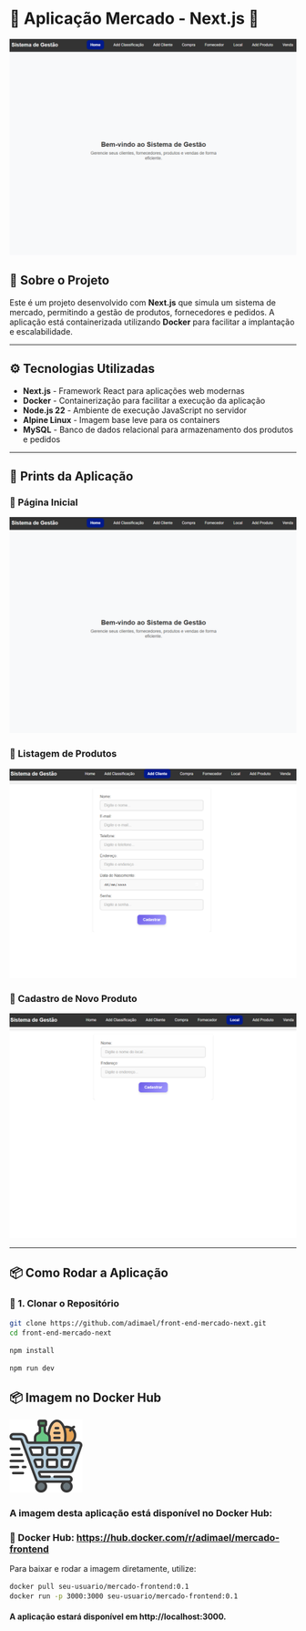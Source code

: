 # 🛒 Aplicação Mercado - Next.js 🚀

![Mercado App](./prints/home.png)

## 📌 Sobre o Projeto

Este é um projeto desenvolvido com **Next.js** que simula um sistema de mercado, permitindo a gestão de produtos, fornecedores e pedidos. A aplicação está containerizada utilizando **Docker** para facilitar a implantação e escalabilidade.

---

## ⚙️ Tecnologias Utilizadas

- **Next.js** - Framework React para aplicações web modernas
- **Docker** - Containerização para facilitar a execução da aplicação
- **Node.js 22** - Ambiente de execução JavaScript no servidor
- **Alpine Linux** - Imagem base leve para os containers
- **MySQL** - Banco de dados relacional para armazenamento dos produtos e pedidos

---

## 📸 Prints da Aplicação

### 🔹 Página Inicial
![Página Inicial](./prints/home.png)

### 🔹 Listagem de Produtos
![Listagem de Produtos](./prints/cliente.png)

### 🔹 Cadastro de Novo Produto
![Cadastro de Produto](./prints/local.png)

---

## 📦 Como Rodar a Aplicação

### 🔹 1. Clonar o Repositório
```sh
git clone https://github.com/adimael/front-end-mercado-next.git
cd front-end-mercado-next
```

```sh
npm install
```

```sh
npm run dev
```

## 📦 Imagem no Docker Hub
![Ícone](https://raw.githubusercontent.com/adimael/front-end-mercado-next/main/prints/carrinho-de-compras.png)

### A imagem desta aplicação está disponível no Docker Hub:
### 🔗 Docker Hub: https://hub.docker.com/r/adimael/mercado-frontend

Para baixar e rodar a imagem diretamente, utilize:

```sh
docker pull seu-usuario/mercado-frontend:0.1
docker run -p 3000:3000 seu-usuario/mercado-frontend:0.1
```
#### A aplicação estará disponível em http://localhost:3000.



